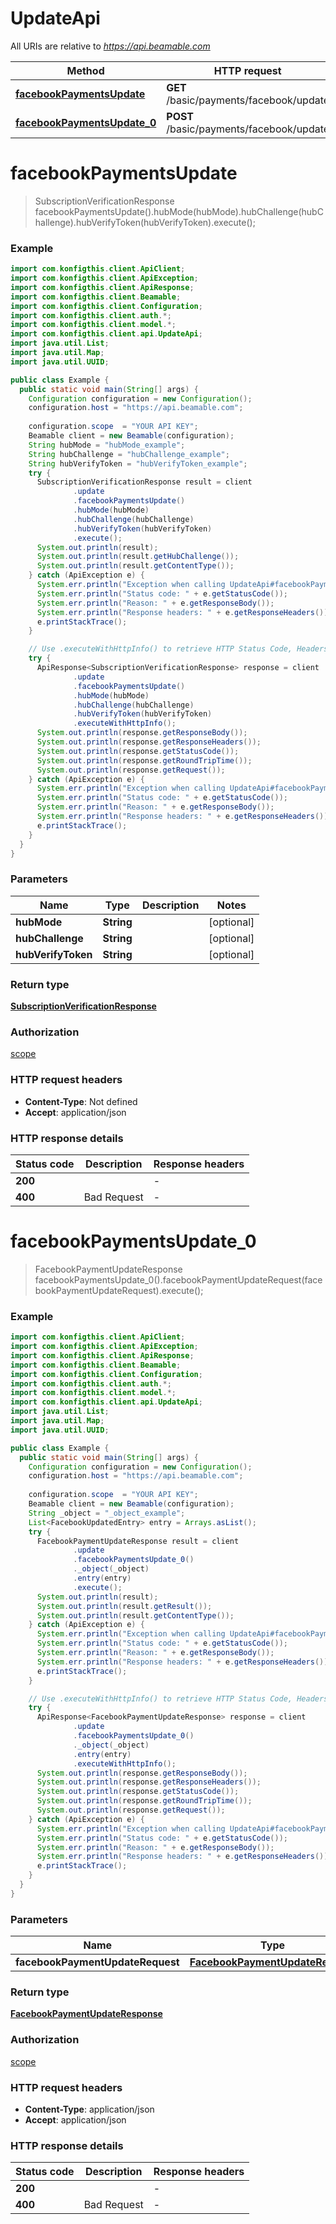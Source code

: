 # UpdateApi

All URIs are relative to *https://api.beamable.com*

| Method | HTTP request | Description |
|------------- | ------------- | -------------|
| [**facebookPaymentsUpdate**](UpdateApi.md#facebookPaymentsUpdate) | **GET** /basic/payments/facebook/update |  |
| [**facebookPaymentsUpdate_0**](UpdateApi.md#facebookPaymentsUpdate_0) | **POST** /basic/payments/facebook/update |  |


<a name="facebookPaymentsUpdate"></a>
# **facebookPaymentsUpdate**
> SubscriptionVerificationResponse facebookPaymentsUpdate().hubMode(hubMode).hubChallenge(hubChallenge).hubVerifyToken(hubVerifyToken).execute();



### Example
```java
import com.konfigthis.client.ApiClient;
import com.konfigthis.client.ApiException;
import com.konfigthis.client.ApiResponse;
import com.konfigthis.client.Beamable;
import com.konfigthis.client.Configuration;
import com.konfigthis.client.auth.*;
import com.konfigthis.client.model.*;
import com.konfigthis.client.api.UpdateApi;
import java.util.List;
import java.util.Map;
import java.util.UUID;

public class Example {
  public static void main(String[] args) {
    Configuration configuration = new Configuration();
    configuration.host = "https://api.beamable.com";
    
    configuration.scope  = "YOUR API KEY";
    Beamable client = new Beamable(configuration);
    String hubMode = "hubMode_example";
    String hubChallenge = "hubChallenge_example";
    String hubVerifyToken = "hubVerifyToken_example";
    try {
      SubscriptionVerificationResponse result = client
              .update
              .facebookPaymentsUpdate()
              .hubMode(hubMode)
              .hubChallenge(hubChallenge)
              .hubVerifyToken(hubVerifyToken)
              .execute();
      System.out.println(result);
      System.out.println(result.getHubChallenge());
      System.out.println(result.getContentType());
    } catch (ApiException e) {
      System.err.println("Exception when calling UpdateApi#facebookPaymentsUpdate");
      System.err.println("Status code: " + e.getStatusCode());
      System.err.println("Reason: " + e.getResponseBody());
      System.err.println("Response headers: " + e.getResponseHeaders());
      e.printStackTrace();
    }

    // Use .executeWithHttpInfo() to retrieve HTTP Status Code, Headers and Request
    try {
      ApiResponse<SubscriptionVerificationResponse> response = client
              .update
              .facebookPaymentsUpdate()
              .hubMode(hubMode)
              .hubChallenge(hubChallenge)
              .hubVerifyToken(hubVerifyToken)
              .executeWithHttpInfo();
      System.out.println(response.getResponseBody());
      System.out.println(response.getResponseHeaders());
      System.out.println(response.getStatusCode());
      System.out.println(response.getRoundTripTime());
      System.out.println(response.getRequest());
    } catch (ApiException e) {
      System.err.println("Exception when calling UpdateApi#facebookPaymentsUpdate");
      System.err.println("Status code: " + e.getStatusCode());
      System.err.println("Reason: " + e.getResponseBody());
      System.err.println("Response headers: " + e.getResponseHeaders());
      e.printStackTrace();
    }
  }
}

```

### Parameters

| Name | Type | Description  | Notes |
|------------- | ------------- | ------------- | -------------|
| **hubMode** | **String**|  | [optional] |
| **hubChallenge** | **String**|  | [optional] |
| **hubVerifyToken** | **String**|  | [optional] |

### Return type

[**SubscriptionVerificationResponse**](SubscriptionVerificationResponse.md)

### Authorization

[scope](../README.md#scope)

### HTTP request headers

 - **Content-Type**: Not defined
 - **Accept**: application/json

### HTTP response details
| Status code | Description | Response headers |
|-------------|-------------|------------------|
| **200** |  |  -  |
| **400** | Bad Request |  -  |

<a name="facebookPaymentsUpdate_0"></a>
# **facebookPaymentsUpdate_0**
> FacebookPaymentUpdateResponse facebookPaymentsUpdate_0().facebookPaymentUpdateRequest(facebookPaymentUpdateRequest).execute();



### Example
```java
import com.konfigthis.client.ApiClient;
import com.konfigthis.client.ApiException;
import com.konfigthis.client.ApiResponse;
import com.konfigthis.client.Beamable;
import com.konfigthis.client.Configuration;
import com.konfigthis.client.auth.*;
import com.konfigthis.client.model.*;
import com.konfigthis.client.api.UpdateApi;
import java.util.List;
import java.util.Map;
import java.util.UUID;

public class Example {
  public static void main(String[] args) {
    Configuration configuration = new Configuration();
    configuration.host = "https://api.beamable.com";
    
    configuration.scope  = "YOUR API KEY";
    Beamable client = new Beamable(configuration);
    String _object = "_object_example";
    List<FacebookUpdatedEntry> entry = Arrays.asList();
    try {
      FacebookPaymentUpdateResponse result = client
              .update
              .facebookPaymentsUpdate_0()
              ._object(_object)
              .entry(entry)
              .execute();
      System.out.println(result);
      System.out.println(result.getResult());
      System.out.println(result.getContentType());
    } catch (ApiException e) {
      System.err.println("Exception when calling UpdateApi#facebookPaymentsUpdate_0");
      System.err.println("Status code: " + e.getStatusCode());
      System.err.println("Reason: " + e.getResponseBody());
      System.err.println("Response headers: " + e.getResponseHeaders());
      e.printStackTrace();
    }

    // Use .executeWithHttpInfo() to retrieve HTTP Status Code, Headers and Request
    try {
      ApiResponse<FacebookPaymentUpdateResponse> response = client
              .update
              .facebookPaymentsUpdate_0()
              ._object(_object)
              .entry(entry)
              .executeWithHttpInfo();
      System.out.println(response.getResponseBody());
      System.out.println(response.getResponseHeaders());
      System.out.println(response.getStatusCode());
      System.out.println(response.getRoundTripTime());
      System.out.println(response.getRequest());
    } catch (ApiException e) {
      System.err.println("Exception when calling UpdateApi#facebookPaymentsUpdate_0");
      System.err.println("Status code: " + e.getStatusCode());
      System.err.println("Reason: " + e.getResponseBody());
      System.err.println("Response headers: " + e.getResponseHeaders());
      e.printStackTrace();
    }
  }
}

```

### Parameters

| Name | Type | Description  | Notes |
|------------- | ------------- | ------------- | -------------|
| **facebookPaymentUpdateRequest** | [**FacebookPaymentUpdateRequest**](FacebookPaymentUpdateRequest.md)|  | [optional] |

### Return type

[**FacebookPaymentUpdateResponse**](FacebookPaymentUpdateResponse.md)

### Authorization

[scope](../README.md#scope)

### HTTP request headers

 - **Content-Type**: application/json
 - **Accept**: application/json

### HTTP response details
| Status code | Description | Response headers |
|-------------|-------------|------------------|
| **200** |  |  -  |
| **400** | Bad Request |  -  |

